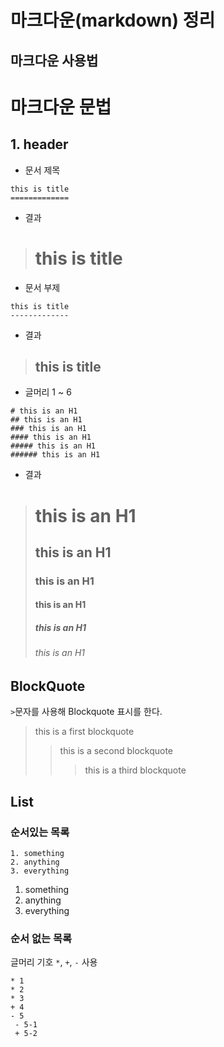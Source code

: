 마크다운(markdown) 정리
=============


마크다운 사용법
---------------



# 마크다운 문법

## 1. header

+ 문서 제목
 
```
this is title
=============
```

* 결과
> this is title
> =============

+ 문서 부제

```
this is title
-------------
```

* 결과
> this is title
> -------------

+ 글머리 1 ~ 6


```
# this is an H1
## this is an H1
### this is an H1
#### this is an H1
##### this is an H1
###### this is an H1
```
* 결과
> # this is an H1
> ## this is an H1
> ### this is an H1
> #### this is an H1
> ##### this is an H1
> ###### this is an H1

## BlockQuote

```>```문자를 사용해 Blockquote 표시를 한다.

> this is a first blockquote
> > this is a second blockquote
> > > this is a third blockquote


## List

### 순서있는 목록
```
1. something
2. anything
3. everything
```


1. something
2. anything
3. everything

 ### 순서 없는 목록
 글머리 기호 ```*```, ```+```, ```-``` 사용
 
 ```
 * 1
 * 2
 * 3
 + 4
 - 5
  - 5-1
  + 5-2
 ```
 
